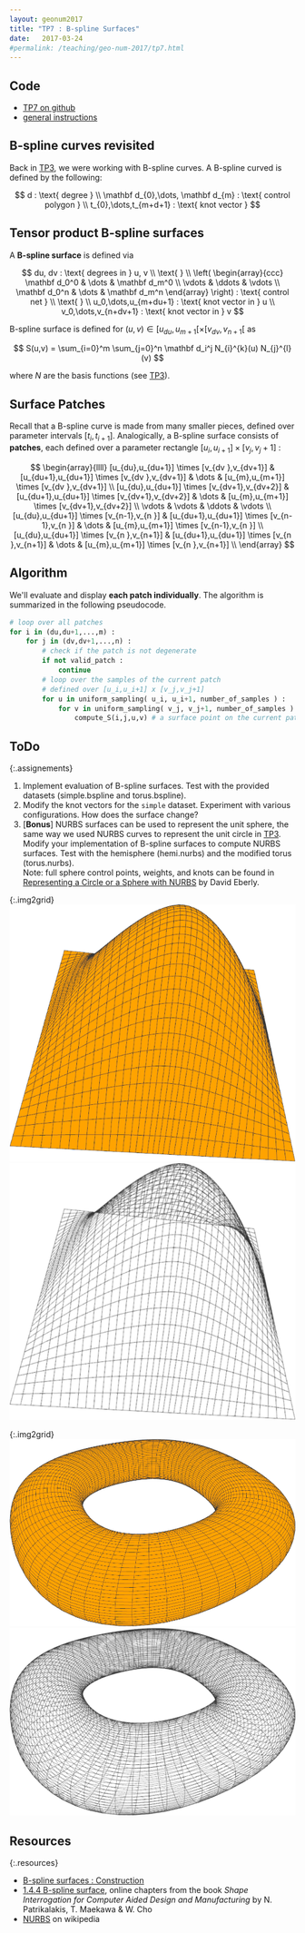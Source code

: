 ```yaml
---
layout: geonum2017
title: "TP7 : B-spline Surfaces"
date:   2017-03-24
#permalink: /teaching/geo-num-2017/tp7.html
---
```


## Code
* [TP7 on github](https://github.com/GeoNumTP/GeoNum2017/tree/master/TP7)  
* [general instructions](https://github.com/GeoNumTP/GeoNum2017#géométrie-numérique-spring-2017)  

## B-spline curves revisited
Back in [TP3](tp3.html), we were working with B-spline curves.
A B-spline curved is defined by the following:

$$
d : \text{ degree } \\
\mathbf d_{0},\dots, \mathbf d_{m}  : \text{ control polygon } \\
t_{0},\dots,t_{m+d+1} : \text{ knot vector } 
$$

## Tensor product B-spline surfaces
A **B-spline surface** is defined via

$$
du, dv : \text{ degrees in } u, v
\\
\text{ }
\\
\left(
\begin{array}{ccc}
 \mathbf d_0^0 & \dots & \mathbf d_m^0 \\
 \vdots & \ddots & \vdots \\
 \mathbf d_0^n & \dots & \mathbf d_m^n
\end{array}
\right) : \text{ control net }
\\
\text{ }
\\
u_0,\dots,u_{m+du+1} : \text{ knot vector in } u
\\
v_0,\dots,v_{n+dv+1} : \text{ knot vector in } v
$$

B-spline surface is defined for $(u,v) \in [u_{du},u_{m+1}[ \times [v_{dv},v_{n+1}[$ as 

$$
S(u,v) = \sum_{i=0}^m \sum_{j=0}^n \mathbf d_i^j N_{i}^{k}(u) N_{j}^{l}(v)
$$

where $N$ are the basis functions (see [TP3](tp3.html)).


## Surface Patches
Recall that a B-spline curve is made from many smaller pieces, defined over parameter intervals $[t_i,t_{i+1}]$.
Analogically, a B-spline surface consists of **patches**, each defined over a parameter rectangle 
$[u_i,u_{i+1}] \times [v_j,v_j+1]$ :

$$
\begin{array}{llll}
 [u_{du},u_{du+1}] \times [v_{dv  },v_{dv+1}]  &  [u_{du+1},u_{du+1}] \times [v_{dv  },v_{dv+1}]  &   \dots  & [u_{m},u_{m+1}] \times [v_{dv  },v_{dv+1}] \\
 [u_{du},u_{du+1}] \times [v_{dv+1},v_{dv+2}]  &  [u_{du+1},u_{du+1}] \times [v_{dv+1},v_{dv+2}]  &   \dots  & [u_{m},u_{m+1}] \times [v_{dv+1},v_{dv+2}] \\
 \vdots & \vdots & \ddots & \vdots \\
 [u_{du},u_{du+1}] \times [v_{n-1},v_{n  }]  &  [u_{du+1},u_{du+1}] \times [v_{n-1},v_{n  }]  &   \dots  & [u_{m},u_{m+1}] \times [v_{n-1},v_{n  }] \\
 [u_{du},u_{du+1}] \times [v_{n  },v_{n+1}]  &  [u_{du+1},u_{du+1}] \times [v_{n  },v_{n+1}]  &   \dots  & [u_{m},u_{m+1}] \times [v_{n  },v_{n+1}] \\
\end{array}
$$

## Algorithm
We'll evaluate and display **each patch individually**. 
The algorithm is summarized in the following pseudocode.

```python
# loop over all patches
for i in (du,du+1,...,m) :
    for j in (dv,dv+1,...,n) :
        # check if the patch is not degenerate
        if not valid_patch :
            continue
        # loop over the samples of the current patch
        # defined over [u_i,u_i+1] x [v_j,v_j+1]
        for u in uniform_sampling( u_i, u_i+1, number_of_samples ) :
            for v in uniform_sampling( v_j, v_j+1, number_of_samples ) :
                compute_S(i,j,u,v) # a surface point on the current patch
```

## ToDo

{:.assignements}
1. Implement evaluation of B-spline surfaces. Test with the provided datasets (simple.bspline and torus.bspline).
2. Modify the knot vectors for the `simple` dataset. Experiment with various configurations. How does the surface change?
3. [**Bonus**] NURBS surfaces can be used to represent the unit sphere, the same way we used NURBS curves to represent the unit circle in [TP3](tp3.html). Modify your implementation of B-spline surfaces to compute NURBS surfaces. Test with the hemisphere (hemi.nurbs) and the modified torus (torus.nurbs).  
Note: full sphere control points, weights, and knots can be found in [Representing a Circle or a Sphere with NURBS](http://www.geometrictools.com/Documentation/NURBSCircleSphere.pdf) by David Eberly.

{:.img2grid}
![simple full](/assets/geonum/tp7/simple-full.png)
![simple wire](/assets/geonum/tp7/simple-wire.png)

{:.img2grid}
![torus full](/assets/geonum/tp7/torus-full.png)
![torus wire](/assets/geonum/tp7/torus-wire.png)


<div style="clear:both; margin-bottom:1em"></div>

## Resources

{:.resources}
* [B-spline surfaces : Construction](http://www.cs.mtu.edu/~shene/COURSES/cs3621/NOTES/surface/bspline-construct.html)
* [1.4.4 B-spline surface](http://web.mit.edu/hyperbook/Patrikalakis-Maekawa-Cho/node19.html),
   online chapters from the book *Shape Interrogation for Computer Aided Design and Manufacturing* by N. Patrikalakis, T. Maekawa &amp; W. Cho
* [NURBS](https://en.wikipedia.org/wiki/Non-uniform_rational_B-spline) on wikipedia
